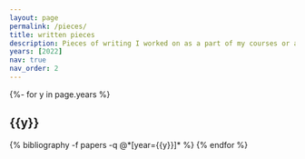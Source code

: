 ```yaml
---
layout: page
permalink: /pieces/
title: written pieces
description: Pieces of writing I worked on as a part of my courses or as an extension of my courses in form of a Star Variant.
years: [2022]
nav: true
nav_order: 2
---
```

<!-- _pages/pieces.md -->
<div class="pieces">

{%- for y in page.years %}
  <h2 class="year">{{y}}</h2>
  {% bibliography -f papers -q @*[year={{y}}]* %}
{% endfor %}

</div>
